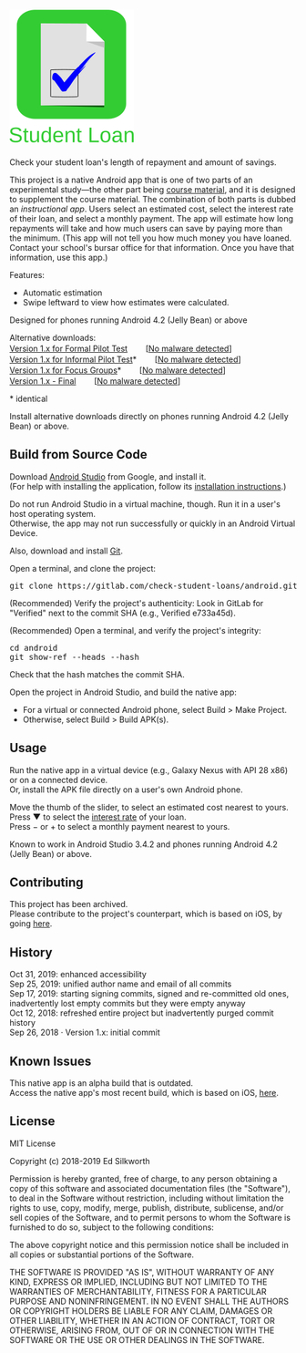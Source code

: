 <snippet>
<content>
 
# ![Alt](./app_icon_and_logo.png "Check Student Loans")

Check your student loan's length of repayment and amount of savings.<p>

This project is a native Android app that is one of two parts of an experimental study&mdash;the other part being [course material](https://gitlab.com/check-student-loans/course-material "Click here to locate the course material."), and it is designed to supplement the course material.
The combination of both parts is dubbed an *instructional app*. Users select an estimated cost, select the interest rate of their loan, and select a monthly payment. 
The app will estimate how long repayments will take and how much users can save by paying more than the minimum.
(This app will not tell you how much money you have loaned. Contact your school's bursar office for that information. Once you have that information, use this app.)<p>

Features:
* Automatic estimation
* Swipe leftward to view how estimates were calculated.

Designed for phones running Android 4.2 (Jelly Bean) or above<p>

Alternative downloads:<br>
[Version 1.x for Formal Pilot Test](./Archives/formal_pilot_test.apk "Click here to access the download link.") &nbsp; <img src="https://gitlab.com/gitlab-org/gitlab-foss/raw/master/app/assets/images/emoji/white_check_mark.png" width="16px" height="16px" style="display:inline;margin:0" aria-hidden="true"> </i> [[No malware detected](https://www.virustotal.com/gui/file/c390f6a054cfb699fcc209f671a7ff8df6d2df9d7145642dfa1663c890f07b99/detection)]<br>
[Version 1.x for Informal Pilot Test](./Archives/informal_pilot_test.apk "Click here to access the download link.")* &nbsp; <img src="https://gitlab.com/gitlab-org/gitlab-foss/raw/master/app/assets/images/emoji/white_check_mark.png" width="16px" height="16px" style="display:inline;margin:0" aria-hidden="true"> </i> [[No malware detected](https://www.virustotal.com/gui/file/70246579afcb5b944812d34e2b821939a692692a413e5346fcbd5eb9319078fc/detection)]<br>
[Version 1.x for Focus Groups](./Archives/focus_groups.apk "Click here to access the download link.")* &nbsp; <img src="https://gitlab.com/gitlab-org/gitlab-foss/raw/master/app/assets/images/emoji/white_check_mark.png" width="16px" height="16px" style="display:inline;margin:0" aria-hidden="true"> </i> [[No malware detected](https://www.virustotal.com/gui/file/70246579afcb5b944812d34e2b821939a692692a413e5346fcbd5eb9319078fc/detection)]<br>
[Version 1.x - Final](./Archives/final.apk "Click here to access the download link.") &nbsp; <img src="https://gitlab.com/gitlab-org/gitlab-foss/raw/master/app/assets/images/emoji/white_check_mark.png" width="16px" height="16px" style="display:inline;margin:0" aria-hidden="true"> </i> [[No malware detected](https://www.virustotal.com/gui/file/47a7d6b6a3ab33e5b5a5dd2cbc278d3dc22ef72717fe29638e9de7a33ef44a97/details)]<p>

\* identical

Install alternative downloads directly on phones running Android 4.2 (Jelly Bean) or above.


## Build from Source Code

Download [Android Studio](https://developer.android.com/studio/ "Click here to access the download link.") from Google, and install it.<br>
(For help with installing the application, follow its [installation instructions](https://developer.android.com/studio/install "Click here to access the instructions.").)<p>

Do not run Android Studio in a virtual machine, though. Run it in a user's host operating system.<br>
Otherwise, the app may not run successfully or quickly in an Android Virtual Device.<p>

Also, download and install [Git](https://git-scm.com/downloads "Click here to access the download link.").

Open a terminal, and clone the project:
<pre>
git clone https://gitlab.com/check-student-loans/android.git
</pre>

(Recommended) Verify the project's authenticity: Look in GitLab for "Verified" next to the commit SHA (e.g., Verified e733a45d).

(Recommended) Open a terminal, and verify the project's integrity:
<pre>
cd android
git show-ref --heads --hash
</pre>
Check that the hash matches the commit SHA.<p>

Open the project in Android Studio, and build the native app:<br>
* For a virtual or connected Android phone, select Build > Make Project.<br>
* Otherwise, select Build > Build APK(s).<p>

## Usage

Run the native app in a virtual device (e.g., Galaxy Nexus with API 28 x86) or on a connected device.<br>
Or, install the APK file directly on a user's own Android phone.<p>

Move the thumb of the slider, to select an estimated cost nearest to yours.<br>
Press &#x25BC; to select the [interest rate](https://studentaid.ed.gov/sa/types/loans/interest-rates "Click here to visit the office of Federal Student Aid.") of your loan.<br>
Press &minus; or &#43; to select a monthly payment nearest to yours.<p>

Known to work in Android Studio 3.4.2 and phones running Android 4.2 (Jelly Bean) or above.

## Contributing

This project has been archived.<br>
Please contribute to the project's counterpart, which is based on iOS, by going [here](https://gitlab.com/check-student-loans/ios "Click here to access the most recent iOS build.").<p>

## History

Oct 31, 2019: enhanced accessibility<br>
Sep 25, 2019: unified author name and email of all commits<br>
Sep 17, 2019: starting signing commits, signed and re-committed old ones, inadvertently lost empty commits but they were empty anyway<br>
Oct 12, 2018: refreshed entire project but inadvertently purged commit history<br>
Sep 26, 2018 &middot; Version 1.x: initial commit

## Known Issues

This native app is an alpha build that is outdated.<br>
Access the native app's most recent build, which is based on iOS, [here](https://gitlab.com/check-student-loans/ios "Click here to access the most recent build.").<p>


## License

MIT License

Copyright (c) 2018-2019 Ed Silkworth

Permission is hereby granted, free of charge, to any person obtaining a copy
of this software and associated documentation files (the "Software"), to deal
in the Software without restriction, including without limitation the rights
to use, copy, modify, merge, publish, distribute, sublicense, and/or sell
copies of the Software, and to permit persons to whom the Software is
furnished to do so, subject to the following conditions:

The above copyright notice and this permission notice shall be included in all
copies or substantial portions of the Software.

THE SOFTWARE IS PROVIDED "AS IS", WITHOUT WARRANTY OF ANY KIND, EXPRESS OR
IMPLIED, INCLUDING BUT NOT LIMITED TO THE WARRANTIES OF MERCHANTABILITY,
FITNESS FOR A PARTICULAR PURPOSE AND NONINFRINGEMENT. IN NO EVENT SHALL THE
AUTHORS OR COPYRIGHT HOLDERS BE LIABLE FOR ANY CLAIM, DAMAGES OR OTHER
LIABILITY, WHETHER IN AN ACTION OF CONTRACT, TORT OR OTHERWISE, ARISING FROM,
OUT OF OR IN CONNECTION WITH THE SOFTWARE OR THE USE OR OTHER DEALINGS IN THE
SOFTWARE.

</content>
</snippet>
